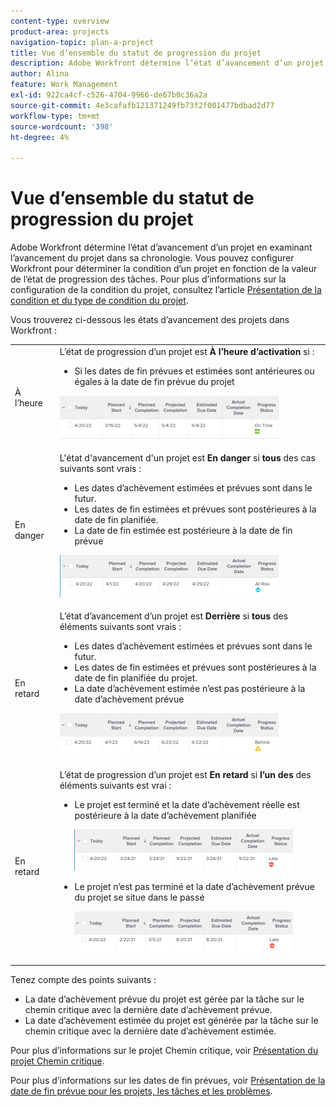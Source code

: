 ```yaml
---
content-type: overview
product-area: projects
navigation-topic: plan-a-project
title: Vue d’ensemble du statut de progression du projet
description: Adobe Workfront détermine l’état d’avancement d’un projet en examinant l’avancement du projet dans sa chronologie. Vous pouvez configurer Workfront pour déterminer la condition d’un projet en fonction de la valeur de l’état de progression des tâches. Pour en savoir plus sur l’état d’avancement du projet, consultez cet article .
author: Alina
feature: Work Management
exl-id: 922ca4cf-c526-4704-9966-de67b0c36a2a
source-git-commit: 4e3cafafb121371249fb73f2f001477bdbad2d77
workflow-type: tm+mt
source-wordcount: '398'
ht-degree: 4%

---
```


# Vue d’ensemble du statut de progression du projet

<!--Audited: 12/2023-->

Adobe Workfront détermine l’état d’avancement d’un projet en examinant l’avancement du projet dans sa chronologie. Vous pouvez configurer Workfront pour déterminer la condition d’un projet en fonction de la valeur de l’état de progression des tâches. Pour plus d’informations sur la configuration de la condition du projet, consultez l’article [Présentation de la condition et du type de condition du projet](../../../manage-work/projects/manage-projects/project-condition-and-condition-type.md).

Vous trouverez ci-dessous les états d’avancement des projets dans Workfront :

<table style="table-layout:auto"> 
 <col> 
 <col> 
 <tbody> 
  <tr> 
   <td>À l’heure</td> 
   <td> L’état de progression d’un projet est <strong>À l’heure d’activation</strong> si :<ul><li>Si les dates de fin prévues et estimées sont antérieures ou égales à la date de fin prévue du projet</li></ul> <p> <img src="assets/project-on-time-progress-status-350x69.png" style="width: 350;height: 69;"> </p> </td> 
  </tr> 
  <tr> 
   <td>En danger</td> 
   <td> L'état d'avancement d'un projet est <strong>En danger</strong> si <strong>tous</strong> des cas suivants sont vrais :<ul><li>Les dates d’achèvement estimées et prévues sont dans le futur.</li><li> Les dates de fin estimées et prévues sont postérieures à la date de fin planifiée.</li><li> La date de fin estimée est postérieure à la date de fin prévue</li></ul><p> <img src="assets/project-at-risk-progress-status-350x67.png" style="width: 350;height: 67;"> </p> </td> 
  </tr> 
  <tr> 
   <td>En retard</td> 
   <td> L’état d’avancement d’un projet est <strong>Derrière</strong> si <strong>tous</strong> des éléments suivants sont vrais :<ul><li>Les dates d’achèvement estimées et prévues sont dans le futur.</li><li> Les dates de fin estimées et prévues sont postérieures à la date de fin planifiée du projet.</li><li> La date d’achèvement estimée n’est pas postérieure à la date d’achèvement prévue</li></ul> <p> <img src="assets/project-behind-progress-status-350x67.png" style="width: 350;height: 67;"> </p> </td> 
  </tr> 
  <tr> 
   <td>En retard</td> 
   <td> 
     L’état de progression d’un projet est <strong>En retard</strong> si <strong>l’un des </strong> des éléments suivants est vrai :<ul><li>Le projet est terminé et la date d’achèvement réelle est postérieure à la date d’achèvement planifiée <p> <img src="assets/project-late-progress-status-350x66.png" style="width: 350;height: 66;"> </p> </li> 
     <li> <p>Le projet n’est pas terminé et la date d’achèvement prévue du projet se situe dans le passé <p> <img src="assets/project-late-progress-status-incomplete-status-350x66.png" style="width: 350;height: 66;"> </p> </li> 
    </ul> </td> 
  </tr> 
 </tbody> 
</table>

Tenez compte des points suivants :

* La date d’achèvement prévue du projet est gérée par la tâche sur le chemin critique avec la dernière date d’achèvement prévue.
* La date d’achèvement estimée du projet est générée par la tâche sur le chemin critique avec la dernière date d’achèvement estimée.

Pour plus d’informations sur le projet Chemin critique, voir [Présentation du projet Chemin critique](../../../manage-work/tasks/manage-tasks/critical-path.md).

Pour plus d’informations sur les dates de fin prévues, voir [Présentation de la date de fin prévue pour les projets, les tâches et les problèmes](../../../manage-work/projects/planning-a-project/project-projected-completion-date.md).
